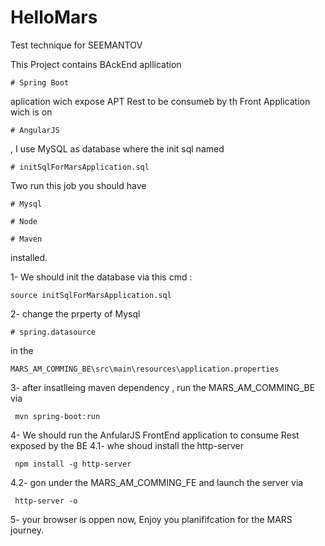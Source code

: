 # HelloMars
Test technique for SEEMANTOV

This Project contains BAckEnd apllication 
```
# Spring Boot 
```
aplication wich expose APT Rest to be consumeb by th Front Application wich is on 
```
# AngularJS 
```
, I use MySQL as database where the init sql named 
```
# initSqlForMarsApplication.sql 
```
Two run this job you should have 
```
# Mysql
```
```
# Node 
```
```
# Maven 
```  
installed.

1- We should init the database via this cmd :
```
source initSqlForMarsApplication.sql
```
2- change the prperty of Mysql   
```
# spring.datasource
```  
 in the 
```
MARS_AM_COMMING_BE\src\main\resources\application.properties
```

3- after insatlleing maven dependency , run the MARS_AM_COMMING_BE via 
```
 mvn spring-boot:run
```
 
 4- We should run the AnfularJS FrontEnd application to consume Rest exposed by the BE
 4.1- whe shoud install the http-server
```
 npm install -g http-server
```
 4.2- gon under the MARS_AM_COMMING_FE and launch the server via 
 
 ```
  http-server -o
```
 
 5- your browser is oppen now, Enjoy you planififcation for the MARS journey.
 